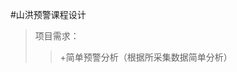 #山洪预警课程设计
>项目需求：
>>+简单预警分析（根据所采集数据简单分析）  
<!-- +数据可视化（将数据转换成图表）   -->
<!-- +顶部搜索改为模糊搜索  -->
<!-- +去掉偏差较大的数据（同一时段内去掉偏差大的数据）  --> 
<!-- +数据去重（去掉一个时段内重复数据） -->  